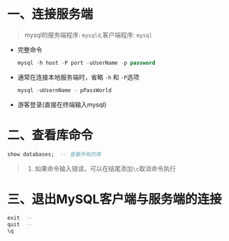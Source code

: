 # 一、连接服务端
> mysql的服务端程序: `mysqld`,客户端程序: `mysql`

* 完整命令
    ```sql
    mysql -h host -P port -uUserName -p password
    ```
* 通常在连接本地服务端时，省略 `-h` 和 `-P`选项
    ```sql
    mysql -uUsernName - pPassWorld
    ```
* 游客登录(直接在终端输入mysql)

# 二、查看库命令
```sql
show databases;  -- 查看所有的库 
```
> 1. 如果命令输入错误，可以在结尾添加`\c`取消命令执行

# 三、退出MySQL客户端与服务端的连接
```sql
exit  --
quit  --
\q    
```